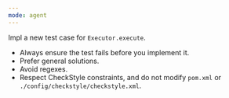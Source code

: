 ```yaml
---
mode: agent
---
```

Impl a new test case for `Executor.execute`.
- Always ensure the test fails before you implement it.
- Prefer general solutions.
- Avoid regexes.
- Respect CheckStyle constraints, and do not modify `pom.xml` or `./config/checkstyle/checkstyle.xml`.